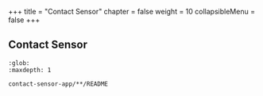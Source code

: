 +++
title = "Contact Sensor"
chapter = false
weight = 10
collapsibleMenu = false
+++

## Contact Sensor

```{toctree}
:glob:
:maxdepth: 1

contact-sensor-app/**/README
```

